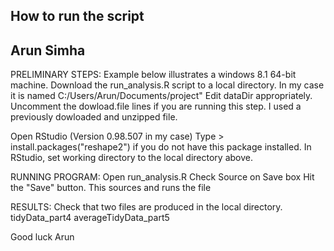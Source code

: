 ## How to run the script
## Arun Simha


PRELIMINARY STEPS:
Example below illustrates a windows 8.1 64-bit machine.
Download the run_analysis.R script to a
local directory. 
In my case it is named C:/Users/Arun/Documents/project"
Edit dataDir appropriately. 
Uncomment the dowload.file lines if you are running this step.
I used a previously dowloaded and unzipped file.

Open RStudio (Version 0.98.507 in my case)
Type > install.packages("reshape2") if you do not have this package installed.
In RStudio, set working directory to the local directory above.

RUNNING PROGRAM:
Open run_analysis.R
Check Source on Save box
Hit the "Save" button.
This sources and runs the file

RESULTS:
Check that two files are produced in the local directory.
tidyData_part4
averageTidyData_part5 

Good luck
Arun
